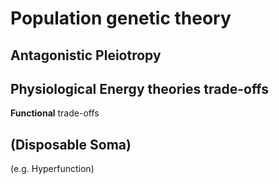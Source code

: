 # Population genetic theory

## **Antagonistic Pleiotropy**

## Physiological Energy theories trade-offs

**Functional** trade-offs

## (Disposable Soma)

(e.g. Hyperfunction)